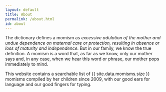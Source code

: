 ```yaml
---
layout: default
title: About
permalink: /about.html
id: about
---
```


The dictionary defines a momism as _excessive adulation of the mother and undue dependence on maternal care or protection, resulting in absence or loss of maturity and independence._ But in our family, we know the true definition. A momism is a word that, as far as we know, only our mother says and, in any case, when we hear this word or phrase, our mother pops immediately to mind.

This website contains a searchable list of {{ site.data.momisms.size }} momisms compiled by her children since 2009, with our good ears for language and our good fingers for typing.
